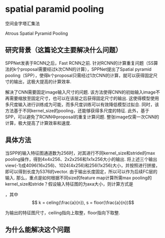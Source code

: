 # spatial paramid pooling

空间金字塔汇集法

Atrous Spatial Pyramid Pooling

## 研究背景（这篇论文主要解决什么问题）

SPPNet发表于RCNN之后，Fast RCNN之前. 针对RCNN的计算重复问题（SS算法的k个proposal需要经过k次CNN的计算），SPPNet提出了Spatial pyramid pooling（SPP），使得k个proposal只需经过1次CNN的计算，就可以获得固定尺寸的输出，这极大提高的计算效率.

解决了CNN需要固定image输入尺寸的问题. 该方法使得CNN的初始输入image不再需要缩放至固定尺寸，也可以在该层之后获得固定尺寸的输出. 这使得模型使用多尺度输入进行训练成为可能，而多尺度训练可以有效降低模型过拟合. 同时，该方法基于不同kernel_size的pooling，还能够获得多尺度的特征. 此外，基于SPP，可以避免了RCNN中proposal的重复计算问题. 整张image仅需一次CNN的计算，极大提高了计算效率和速度.

## 具体方法

当SPP的输入特征图通道数为256时，对其进行不同kernel_size和stride的max pooling操作，得到4x4x256、2x2x256和1x1x256大小的输出. 将上述三个输出view(-1)成4096(16x256)、1024(4x256)和256(1x256)大小，并按照进行拼接，即可以得到长度为5376的vector. 由于输出长度固定，所以可以作为后续FC层的输入. 那么，重点是如何根据不同size的feature map计算所需max pooling的kernel_size和stride？假设输入特征图的为axa大小，则计算方式是

，其中
$$ k = celing(\frac{a}{n}), s = floor(\frac{a}{n})$$


为输出的特征图尺寸，ceiling指向上取整，floor指向下取整.

## 为什么能解决这个问题


